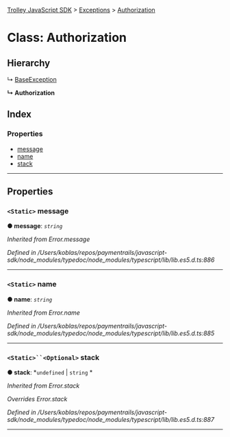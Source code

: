 [Trolley JavaScript SDK](../README.md) > [Exceptions](../modules/exceptions.md) > [Authorization](../classes/exceptions.authorization.md)

# Class: Authorization

## Hierarchy

↳  [BaseException](exceptions.baseexception.md)

**↳ Authorization**

## Index

### Properties

* [message](exceptions.authorization.md#message)
* [name](exceptions.authorization.md#name)
* [stack](exceptions.authorization.md#stack)

---

## Properties

<a id="message"></a>

### `<Static>` message

**● message**: *`string`*

*Inherited from Error.message*

*Defined in /Users/koblas/repos/paymentrails/javascript-sdk/node_modules/typedoc/node_modules/typescript/lib/lib.es5.d.ts:886*

___
<a id="name"></a>

### `<Static>` name

**● name**: *`string`*

*Inherited from Error.name*

*Defined in /Users/koblas/repos/paymentrails/javascript-sdk/node_modules/typedoc/node_modules/typescript/lib/lib.es5.d.ts:885*

___
<a id="stack"></a>

### `<Static>``<Optional>` stack

**● stack**: *`undefined` |
`string`
*

*Inherited from Error.stack*

*Overrides Error.stack*

*Defined in /Users/koblas/repos/paymentrails/javascript-sdk/node_modules/typedoc/node_modules/typescript/lib/lib.es5.d.ts:887*

___

